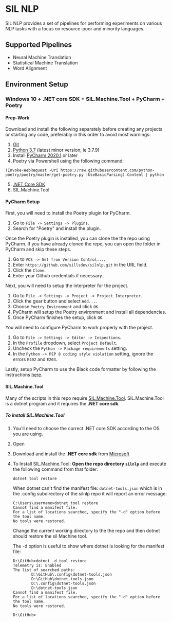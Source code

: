 # SIL NLP

SIL NLP provides a set of pipelines for performing experiments on various NLP tasks with a focus on resource-poor and minority languages.

## Supported Pipelines

- Neural Machine Translation
- Statistical Machine Translation
- Word Alignment

## Environment Setup

### Windows 10 + .NET core SDK + SIL.Machine.Tool + PyCharm + Poetry

#### Prep-Work

Download and install the following separately before creating any projects or
starting any code, preferably in this order to avoid most warnings:

1. [Git](https://git-scm.com/downloads)
1. [Python 3.7](https://www.python.org/downloads/) (latest minor version, ie 3.7.9)
1. Install [PyCharm 2020.1](https://www.jetbrains.com/pycharm/) or later
1. Poetry via Powershell using the following command:

```
(Invoke-WebRequest -Uri https://raw.githubusercontent.com/python-poetry/poetry/master/get-poetry.py -UseBasicParsing).Content | python
```

5. [.NET Core SDK](https://dotnet.microsoft.com/download)
6. SIL.Machine.Tool

#### PyCharm Setup

First, you will need to install the Poetry plugin for PyCharm.

1. Go to `File -> Settings -> Plugins`.
2. Search for "Poetry" and install the plugin.

Once the Poetry plugin is installed, you can clone the the repo using PyCharm. If you have already cloned the repo, you can open the folder in PyCharm and skip these steps.

1. Go to `VCS -> Get from Version Control...`.
2. Enter `https://github.com/sillsdev/silnlp.git` in the URL field.
3. Click the `Clone`.
4. Enter your Github credentials if necessary.

Next, you will need to setup the interpreter for the project.

1. Go to `File -> Settings -> Project -> Project Interpreter`.
2. Click the gear button and select `Add...`.
3. Choose `Poetry Environment` and click `OK`.
4. PyCharm will setup the Poetry environment and install all dependencies.
5. Once PyCharm finishes the setup, click `OK`.

You will need to configure PyCharm to work properly with the project.

1. Go to `File -> Settings -> Editor -> Inspections`.
2. In the `Profile` dropdown, select `Project Default`.
3. Uncheck the `Python -> Package requirements` setting.
4. In the `Python -> PEP 8 coding style violation` setting, ignore the errors `E402` and `E203`.

Lastly, setup PyCharm to use the Black code formatter by following the instructions [here](https://black.readthedocs.io/en/stable/editor_integration.html#pycharm-intellij-idea).

#### SIL.Machine.Tool

Many of the scripts in this repo require [SIL.Machine.Tool](https://github.com/sillsdev/machine). SIL.Machine.Tool is a dotnet program and it requires the __.NET core sdk__.
##### To install SIL.Machine.Tool
1. You'll need to choose the correct .NET core SDK according to the OS you are using.  
2. Open 
3. Download and install the __.NET core sdk__ from [Microsoft](https://dotnet.microsoft.com/download)
4. To Install SIL.Machine.Tool:
   __Open the repo directory `silnlp`__ and execute the following command from that folder:
   ```
   dotnet tool restore
   ```
   When dotnet can't find the manifest file: `dotnet-tools.json` which is in the .config subdirectory of the silnlp repo it will report an error message:

   ```
   C:\Users\username>dotnet tool restore
   Cannot find a manifest file.
   For a list of locations searched, specify the "-d" option before the tool name.
   No tools were restored.
   ```
   Change the current working directory to the the repo and then dotnet should restore the sil Machine tool.

   The -d option is useful to show where dotnet is looking for the manifest file:
   ```
   D:\GitHub>dotnet -d tool restore
   Telemetry is: Enabled
   The list of searched paths:
           D:\GitHub\.config\dotnet-tools.json
           D:\GitHub\dotnet-tools.json
           D:\.config\dotnet-tools.json
           D:\dotnet-tools.json
   Cannot find a manifest file.
   For a list of locations searched, specify the "-d" option before the tool name.
   No tools were restored.

   D:\GitHub>
   ```

